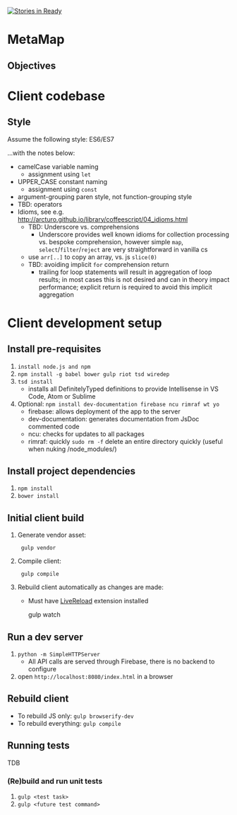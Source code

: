 [![Stories in Ready](https://badge.waffle.io/CabreraResearch/MetaMap.png?label=ready&title=Ready)](https://waffle.io/CabreraResearch/MetaMap)
# MetaMap

## Objectives

# Client codebase

## Style

Assume the following style: ES6/ES7

...with the notes below:

* camelCase variable naming
    * assignment using `let` 
* UPPER_CASE constant naming 
    * assignment using `const`   
* argument-grouping paren style, not function-grouping style
* TBD: operators
* Idioms, see e.g. http://arcturo.github.io/library/coffeescript/04_idioms.html
    * TBD: Underscore vs. comprehensions
        * Underscore provides well known idioms for collection processing vs. bespoke comprehension, however
          simple `map`, `select`/`filter`/`reject` are very straightforward in vanilla cs
    * use `arr[..]` to copy an array, vs. js `slice(0)`
    * TBD: avoiding implicit `for` comprehension return
        * trailing for loop statements will result in aggregation of loop results; in most cases this is not
          desired and can in theory impact performance; explicit return is required to avoid this implicit
          aggregation

# Client development setup

## Install pre-requisites

1. `install node.js and npm`
2. `npm install -g babel bower gulp riot tsd wiredep`
3. `tsd install`
    * installs all DefinitelyTyped definitions to provide Intellisense in VS Code, Atom or Sublime
3. Optional: `npm install dev-documentation firebase ncu rimraf wt yo`
    * firebase: allows deployment of the app to the server
    * dev-documentation: generates documentation from JsDoc commented code
    * ncu: checks for updates to all packages
    * rimraf: quickly `sudo rm -f` delete an entire directory quickly (useful when nuking /node_modules/)

## Install project dependencies

1. `npm install`
2. `bower install`

## Initial client build

1. Generate vendor asset:

        gulp vendor
        
2. Compile client:

        gulp compile
        

3. Rebuild client automatically as changes are made:
    * Must have [LiveReload](https://chrome.google.com/webstore/detail/livereload/jnihajbhpnppcggbcgedagnkighmdlei?hl=en) extension installed

        gulp watch
        

## Run a dev server
    
1. `python -m SimpleHTTPServer`
    * All API calls are served through Firebase, there is no backend to configure
2. open `http://localhost:8080/index.html` in a browser

## Rebuild client

* To rebuild JS only: `gulp browserify-dev`
* To rebuild everything: `gulp compile`
    
## Running tests

TDB

### (Re)build and run unit tests

1. `gulp <test task>`
2. `gulp <future test command>`

